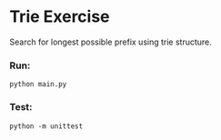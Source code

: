# Trie Exercise

Search for longest possible prefix using trie structure.

### Run:
`python main.py`

### Test:
`python -m unittest`